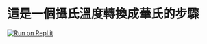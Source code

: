 # 這是一個攝氏溫度轉換成華氏的步驟
[![Run on Repl.it](https://repl.it/badge/github/wswu0401/c_to_f)](https://repl.it/github/wswu0401/c_to_f)